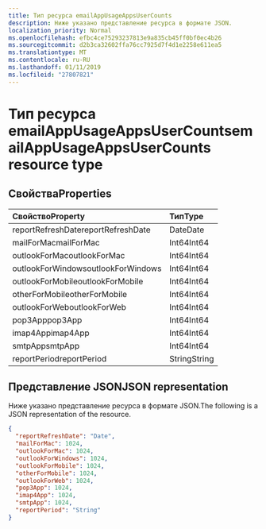 ```yaml
---
title: Тип ресурса emailAppUsageAppsUserCounts
description: Ниже указано представление ресурса в формате JSON.
localization_priority: Normal
ms.openlocfilehash: efbc4ce75293237813e9a835cb45ff0bf0ec4b26
ms.sourcegitcommit: d2b3ca32602ffa76cc7925d7f4d1e2258e611ea5
ms.translationtype: MT
ms.contentlocale: ru-RU
ms.lasthandoff: 01/11/2019
ms.locfileid: "27807821"
---
```

# <a name="emailappusageappsusercounts-resource-type"></a><span data-ttu-id="bdd81-103">Тип ресурса emailAppUsageAppsUserCounts</span><span class="sxs-lookup"><span data-stu-id="bdd81-103">emailAppUsageAppsUserCounts resource type</span></span>

## <a name="properties"></a><span data-ttu-id="bdd81-104">Свойства</span><span class="sxs-lookup"><span data-stu-id="bdd81-104">Properties</span></span>

| <span data-ttu-id="bdd81-105">Свойство</span><span class="sxs-lookup"><span data-stu-id="bdd81-105">Property</span></span>          | <span data-ttu-id="bdd81-106">Тип</span><span class="sxs-lookup"><span data-stu-id="bdd81-106">Type</span></span>   |
| :---------------- | :----- |
| <span data-ttu-id="bdd81-107">reportRefreshDate</span><span class="sxs-lookup"><span data-stu-id="bdd81-107">reportRefreshDate</span></span> | <span data-ttu-id="bdd81-108">Date</span><span class="sxs-lookup"><span data-stu-id="bdd81-108">Date</span></span>   |
| <span data-ttu-id="bdd81-109">mailForMac</span><span class="sxs-lookup"><span data-stu-id="bdd81-109">mailForMac</span></span>        | <span data-ttu-id="bdd81-110">Int64</span><span class="sxs-lookup"><span data-stu-id="bdd81-110">Int64</span></span>  |
| <span data-ttu-id="bdd81-111">outlookForMac</span><span class="sxs-lookup"><span data-stu-id="bdd81-111">outlookForMac</span></span>     | <span data-ttu-id="bdd81-112">Int64</span><span class="sxs-lookup"><span data-stu-id="bdd81-112">Int64</span></span>  |
| <span data-ttu-id="bdd81-113">outlookForWindows</span><span class="sxs-lookup"><span data-stu-id="bdd81-113">outlookForWindows</span></span> | <span data-ttu-id="bdd81-114">Int64</span><span class="sxs-lookup"><span data-stu-id="bdd81-114">Int64</span></span>  |
| <span data-ttu-id="bdd81-115">outlookForMobile</span><span class="sxs-lookup"><span data-stu-id="bdd81-115">outlookForMobile</span></span>  | <span data-ttu-id="bdd81-116">Int64</span><span class="sxs-lookup"><span data-stu-id="bdd81-116">Int64</span></span>  |
| <span data-ttu-id="bdd81-117">otherForMobile</span><span class="sxs-lookup"><span data-stu-id="bdd81-117">otherForMobile</span></span>    | <span data-ttu-id="bdd81-118">Int64</span><span class="sxs-lookup"><span data-stu-id="bdd81-118">Int64</span></span>  |
| <span data-ttu-id="bdd81-119">outlookForWeb</span><span class="sxs-lookup"><span data-stu-id="bdd81-119">outlookForWeb</span></span>     | <span data-ttu-id="bdd81-120">Int64</span><span class="sxs-lookup"><span data-stu-id="bdd81-120">Int64</span></span>  |
| <span data-ttu-id="bdd81-121">pop3App</span><span class="sxs-lookup"><span data-stu-id="bdd81-121">pop3App</span></span>           | <span data-ttu-id="bdd81-122">Int64</span><span class="sxs-lookup"><span data-stu-id="bdd81-122">Int64</span></span>  |
| <span data-ttu-id="bdd81-123">imap4App</span><span class="sxs-lookup"><span data-stu-id="bdd81-123">imap4App</span></span>          | <span data-ttu-id="bdd81-124">Int64</span><span class="sxs-lookup"><span data-stu-id="bdd81-124">Int64</span></span>  |
| <span data-ttu-id="bdd81-125">smtpApp</span><span class="sxs-lookup"><span data-stu-id="bdd81-125">smtpApp</span></span>           | <span data-ttu-id="bdd81-126">Int64</span><span class="sxs-lookup"><span data-stu-id="bdd81-126">Int64</span></span>  |
| <span data-ttu-id="bdd81-127">reportPeriod</span><span class="sxs-lookup"><span data-stu-id="bdd81-127">reportPeriod</span></span>      | <span data-ttu-id="bdd81-128">String</span><span class="sxs-lookup"><span data-stu-id="bdd81-128">String</span></span> |

## <a name="json-representation"></a><span data-ttu-id="bdd81-129">Представление JSON</span><span class="sxs-lookup"><span data-stu-id="bdd81-129">JSON representation</span></span>

<span data-ttu-id="bdd81-130">Ниже указано представление ресурса в формате JSON.</span><span class="sxs-lookup"><span data-stu-id="bdd81-130">The following is a JSON representation of the resource.</span></span>

<!-- {
  "blockType": "resource",
  "@odata.type": "microsoft.graph.emailAppUsageAppsUserCounts"
} -->

```json
{
  "reportRefreshDate": "Date", 
  "mailForMac": 1024, 
  "outlookForMac": 1024, 
  "outlookForWindows": 1024, 
  "outlookForMobile": 1024, 
  "otherForMobile": 1024, 
  "outlookForWeb": 1024, 
  "pop3App": 1024, 
  "imap4App": 1024, 
  "smtpApp": 1024, 
  "reportPeriod": "String"
}
```
